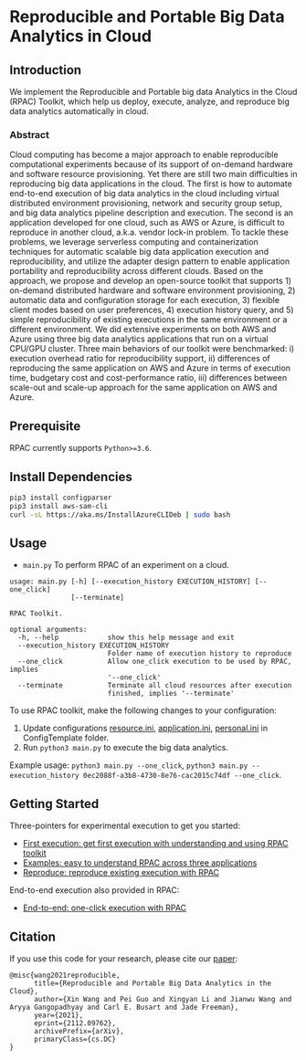 # Reproducible and Portable Big Data Analytics in Cloud

## Introduction
We implement the Reproducible and Portable big data Analytics in the Cloud (RPAC) Toolkit, which help us deploy, execute, analyze, and reproduce big data analytics automatically in cloud. 

### Abstract
Cloud computing has become a major approach to enable reproducible computational experiments because of its support of on-demand hardware and software resource provisioning. Yet there are still two main difficulties in reproducing big data applications in the cloud. The first is how to automate end-to-end execution of big data analytics in the cloud including virtual distributed environment provisioning, network and security group setup, and big data analytics pipeline description and execution. The second is an application developed for one cloud, such as AWS or Azure, is difficult to reproduce in another cloud, a.k.a. vendor lock-in problem. To tackle these problems, we leverage serverless computing and containerization techniques for automatic scalable big data application execution and reproducibility, and utilize the adapter design pattern to enable application portability and reproducibility across different clouds. Based on the approach, we propose and develop an open-source toolkit that supports 1) on-demand distributed hardware and software environment provisioning, 2) automatic data and configuration storage for each execution, 3) flexible client modes based on user preferences, 4) execution history query, and 5) simple reproducibility of existing executions in the same environment or a different environment. We did extensive experiments on both AWS and Azure using three big data analytics applications that run on a virtual CPU/GPU cluster. Three main behaviors of our toolkit were benchmarked: i) execution overhead ratio for reproducibility support, ii) differences of reproducing the same application on AWS and Azure in terms of execution time, budgetary cost and cost-performance ratio, iii) differences between scale-out and scale-up approach for the same application on AWS and Azure.

## Prerequisite
RPAC currently supports `Python>=3.6`.

## Install Dependencies
```bash
pip3 install configparser
pip3 install aws-sam-cli
curl -sL https://aka.ms/InstallAzureCLIDeb | sudo bash
```

## Usage

- `main.py` To perform RPAC of an experiment on a cloud.

```
usage: main.py [-h] [--execution_history EXECUTION_HISTORY] [--one_click]
               [--terminate]

RPAC Toolkit.

optional arguments:
  -h, --help            show this help message and exit
  --execution_history EXECUTION_HISTORY
                        Folder name of execution history to reproduce
  --one_click           Allow one_click execution to be used by RPAC, implies
                        '--one_click'
  --terminate           Terminate all cloud resources after execution
                        finished, implies '--terminate'
```

To use RPAC toolkit, make the following changes to your configuration:

1. Update configurations [resource.ini](./ConfigTemplate/resource.ini), [application.ini](./ConfigTemplate/application.ini), [personal.ini](./ConfigTemplate/personal.ini) in ConfigTemplate folder.
2. Run ```python3 main.py``` to execute the big data analytics.

Example usage: `python3 main.py --one_click`, `python3 main.py --execution_history 0ec2088f-a3b8-4730-8e76-cac2015c74df --one_click`.

## Getting Started
Three-pointers for experimental execution to get you started:
- [First execution: get first execution with understanding and using RPAC toolkit](./docs/first_execution.md)
- [Examples: easy to understand RPAC across three applications](./docs/examples.md)
- [Reproduce: reproduce existing execution with RPAC](./docs/reproduce.md)

End-to-end execution also provided in RPAC:
- [End-to-end: one-click execution with RPAC](./docs/end_to_end.md)

## Citation
If you use this code for your research, please cite our [paper](https://arxiv.org/abs/2112.09762):

```
@misc{wang2021reproducible,
      title={Reproducible and Portable Big Data Analytics in the Cloud}, 
      author={Xin Wang and Pei Guo and Xingyan Li and Jianwu Wang and Aryya Gangopadhyay and Carl E. Busart and Jade Freeman},
      year={2021},
      eprint={2112.09762},
      archivePrefix={arXiv},
      primaryClass={cs.DC}
}
```

